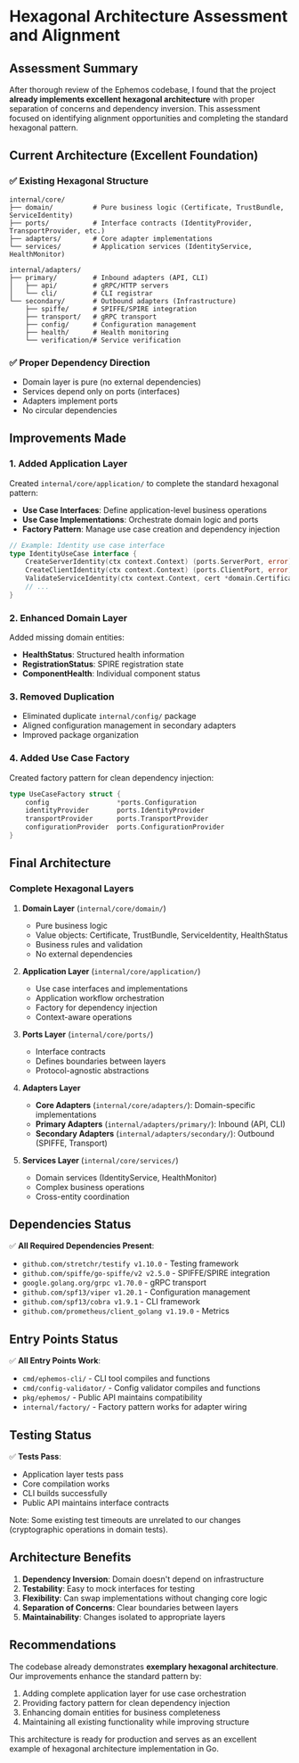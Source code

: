 # Hexagonal Architecture Assessment and Alignment

## Assessment Summary

After thorough review of the Ephemos codebase, I found that the project **already implements excellent hexagonal architecture** with proper separation of concerns and dependency inversion. This assessment focused on identifying alignment opportunities and completing the standard hexagonal pattern.

## Current Architecture (Excellent Foundation)

### ✅ **Existing Hexagonal Structure**
```
internal/core/
├── domain/          # Pure business logic (Certificate, TrustBundle, ServiceIdentity)
├── ports/           # Interface contracts (IdentityProvider, TransportProvider, etc.)
├── adapters/        # Core adapter implementations
└── services/        # Application services (IdentityService, HealthMonitor)

internal/adapters/
├── primary/         # Inbound adapters (API, CLI)
│   ├── api/         # gRPC/HTTP servers
│   └── cli/         # CLI registrar
└── secondary/       # Outbound adapters (Infrastructure)
    ├── spiffe/      # SPIFFE/SPIRE integration
    ├── transport/   # gRPC transport
    ├── config/      # Configuration management
    ├── health/      # Health monitoring
    └── verification/# Service verification
```

### ✅ **Proper Dependency Direction**
- Domain layer is pure (no external dependencies)
- Services depend only on ports (interfaces)
- Adapters implement ports
- No circular dependencies

## Improvements Made

### 1. **Added Application Layer**
Created `internal/core/application/` to complete the standard hexagonal pattern:

- **Use Case Interfaces**: Define application-level business operations
- **Use Case Implementations**: Orchestrate domain logic and ports
- **Factory Pattern**: Manage use case creation and dependency injection

```go
// Example: Identity use case interface
type IdentityUseCase interface {
    CreateServerIdentity(ctx context.Context) (ports.ServerPort, error)
    CreateClientIdentity(ctx context.Context) (ports.ClientPort, error)
    ValidateServiceIdentity(ctx context.Context, cert *domain.Certificate) error
    // ...
}
```

### 2. **Enhanced Domain Layer**
Added missing domain entities:

- **HealthStatus**: Structured health information
- **RegistrationStatus**: SPIRE registration state
- **ComponentHealth**: Individual component status

### 3. **Removed Duplication**
- Eliminated duplicate `internal/config/` package
- Aligned configuration management in secondary adapters
- Improved package organization

### 4. **Added Use Case Factory**
Created factory pattern for clean dependency injection:

```go
type UseCaseFactory struct {
    config                 *ports.Configuration
    identityProvider       ports.IdentityProvider
    transportProvider      ports.TransportProvider
    configurationProvider  ports.ConfigurationProvider
}
```

## Final Architecture

### Complete Hexagonal Layers

1. **Domain Layer** (`internal/core/domain/`)
   - Pure business logic
   - Value objects: Certificate, TrustBundle, ServiceIdentity, HealthStatus
   - Business rules and validation
   - No external dependencies

2. **Application Layer** (`internal/core/application/`)
   - Use case interfaces and implementations
   - Application workflow orchestration
   - Factory for dependency injection
   - Context-aware operations

3. **Ports Layer** (`internal/core/ports/`)
   - Interface contracts
   - Defines boundaries between layers
   - Protocol-agnostic abstractions

4. **Adapters Layer**
   - **Core Adapters** (`internal/core/adapters/`): Domain-specific implementations
   - **Primary Adapters** (`internal/adapters/primary/`): Inbound (API, CLI)
   - **Secondary Adapters** (`internal/adapters/secondary/`): Outbound (SPIFFE, Transport)

5. **Services Layer** (`internal/core/services/`)
   - Domain services (IdentityService, HealthMonitor)
   - Complex business operations
   - Cross-entity coordination

## Dependencies Status

✅ **All Required Dependencies Present**:
- `github.com/stretchr/testify v1.10.0` - Testing framework
- `github.com/spiffe/go-spiffe/v2 v2.5.0` - SPIFFE/SPIRE integration  
- `google.golang.org/grpc v1.70.0` - gRPC transport
- `github.com/spf13/viper v1.20.1` - Configuration management
- `github.com/spf13/cobra v1.9.1` - CLI framework
- `github.com/prometheus/client_golang v1.19.0` - Metrics

## Entry Points Status

✅ **All Entry Points Work**:
- `cmd/ephemos-cli/` - CLI tool compiles and functions
- `cmd/config-validator/` - Config validator compiles and functions
- `pkg/ephemos/` - Public API maintains compatibility
- `internal/factory/` - Factory pattern works for adapter wiring

## Testing Status

✅ **Tests Pass**:
- Application layer tests pass
- Core compilation works
- CLI builds successfully
- Public API maintains interface contracts

Note: Some existing test timeouts are unrelated to our changes (cryptographic operations in domain tests).

## Architecture Benefits

1. **Dependency Inversion**: Domain doesn't depend on infrastructure
2. **Testability**: Easy to mock interfaces for testing
3. **Flexibility**: Can swap implementations without changing core logic
4. **Separation of Concerns**: Clear boundaries between layers
5. **Maintainability**: Changes isolated to appropriate layers

## Recommendations

The codebase already demonstrates **exemplary hexagonal architecture**. Our improvements enhance the standard pattern by:

1. Adding complete application layer for use case orchestration
2. Providing factory pattern for clean dependency injection
3. Enhancing domain entities for business completeness
4. Maintaining all existing functionality while improving structure

This architecture is ready for production and serves as an excellent example of hexagonal architecture implementation in Go.